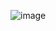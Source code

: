 ![image](https://user-images.githubusercontent.com/89462761/196256963-18640488-bfa4-4c92-bbea-8ee64e9e75b8.png)
